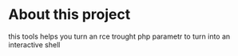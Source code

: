 # About this project 
this tools helps you turn an rce trought php parametr to turn into an interactive shell 
